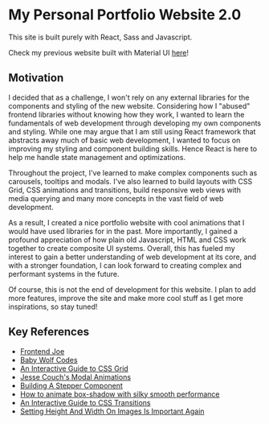 # My Personal Portfolio Website 2.0

This site is built purely with React, Sass and Javascript.

Check my previous website built with Material UI [here](https://github.com/Ziyang-98/My-website)!

## Motivation

I decided that as a challenge, I won't rely on any external libraries for the components and styling of the new website. Considering how I "abused" frontend libraries without knowing how they work, I wanted to learn the fundamentals of web development through developing my own components and styling. While one may argue that I am still using React framework that abstracts away much of basic web development, I wanted to focus on improving my styling and component building skills. Hence React is here to help me handle state management and optimizations.

Throughout the project, I've learned to make complex components such as carousels, tooltips and modals. I've also learned to build layouts with CSS Grid, CSS animations and transitions, build responsive web views with media querying and many more concepts in the vast field of web development.

As a result, I created a nice portfolio website with cool animations that I would have used libraries for in the past. More importantly, I gained a profound appreciation of how plain old Javascript, HTML and CSS work together to create composite UI systems. Overall, this has fueled my interest to gain a better understanding of web development at its core, and with a stronger foundation, I can look forward to creating complex and performant systems in the future.

Of course, this is not the end of development for this website. I plan to add more features, improve the site and make more cool stuff as I get more inspirations, so stay tuned!

## Key References

- [Frontend Joe](https://www.instagram.com/frontendjoe/)
- [Baby Wolf Codes](https://www.instagram.com/baby_wolf_codes/)
- [An Interactive Guide to CSS Grid](https://www.joshwcomeau.com/css/interactive-guide-to-grid/)
- [Jesse Couch's Modal Animations](https://codepen.io/designcouch/pen/obvKxm)
- [Building A Stepper Component](https://ishadeed.com/article/stepper-component-html-css/)
- [How to animate box-shadow with silky smooth performance](https://tobiasahlin.com/blog/how-to-animate-box-shadow/)
- [An Interactive Guide to CSS Transitions](https://www.joshwcomeau.com/animation/css-transitions/)
- [Setting Height And Width On Images Is Important Again](https://www.smashingmagazine.com/2020/03/setting-height-width-images-important-again/)
